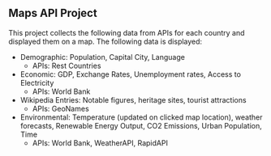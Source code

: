 ## Maps API Project

This project collects the following data from APIs for each country and displayed them on a map. The following data is displayed:
- Demographic: Population, Capital City, Language
    - APIs: Rest Countries 
- Economic: GDP, Exchange Rates, Unemployment rates, Access to Electricity
    - APIs: World Bank
- Wikipedia Entries: Notable figures, heritage sites, tourist attractions
    - APIs: GeoNames
- Environmental: Temperature (updated on clicked map location), weather forecasts, Renewable Energy Output, CO2 Emissions, Urban Population, Time
    - APIs: World Bank, WeatherAPI, RapidAPI 